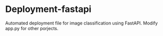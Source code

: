 # Deployment-fastapi

Automated deployment file for image classification using FastAPI. Modify app.py for other porjects.
